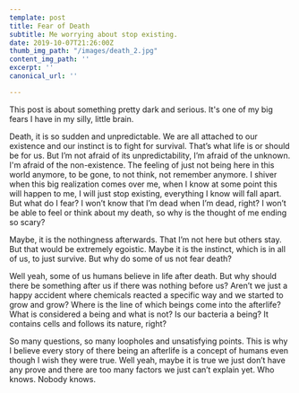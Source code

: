 ```yaml
---
template: post
title: Fear of Death
subtitle: Me worrying about stop existing.
date: 2019-10-07T21:26:00Z
thumb_img_path: "/images/death_2.jpg"
content_img_path: ''
excerpt: ''
canonical_url: ''

---
```

This post is about something pretty dark and serious. It's one of my big fears I have in my silly, little brain.

Death, it is so sudden and unpredictable. We are all attached to our existence and our instinct is to fight for survival. That’s what life is or should be for us. But I’m not afraid of its unpredictability, I’m afraid of the unknown. I'm afraid of the non-existence. The feeling of just not being here in this world anymore, to be gone, to not think, not remember anymore. I shiver when this big realization comes over me, when I know at some point this will happen to me, I will just stop existing, everything I know will fall apart. But what do I fear? I won’t know that I’m dead when I’m dead, right? I won’t be able to feel or think about my death, so why is the thought of me ending so scary?

Maybe, it is the nothingness afterwards. That I’m not here but others stay. But that would be extremely egoistic. Maybe it is the instinct, which is in all of us, to just survive. But why do some of us not fear death?

Well yeah, some of us humans believe in life after death. But why should there be something after us if there was nothing before us? Aren’t we just a happy accident where chemicals reacted a specific way and we started to grow and grow? Where is the line of which beings come into the afterlife? What is considered a being and what is not? Is our bacteria a being? It contains cells and follows its nature, right?

So many questions, so many loopholes and unsatisfying points. This is why I believe every story of there being an afterlife is a concept of humans even though I wish they were true. Well yeah, maybe it is true we just don’t have any prove and there are too many factors we just can’t explain yet. Who knows. Nobody knows.